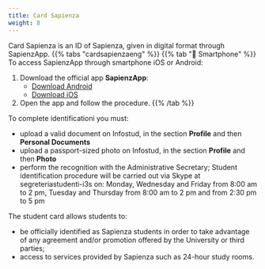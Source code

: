 ```yaml
---
title: Card Sapienza
weight: 8
---
```

Card Sapienza is an ID of Sapienza, given in digital format through SapienzApp.
{{% tabs "cardsapienzaeng" %}}
{{% tab "📱 Smartphone" %}}
To access SapienzApp through smartphone iOS or Android:

1. Download the official app **SapienzApp**:
   * [Download Android](https://play.google.com/store/apps/details?id=it.sapienza.sapienzapp&hl=it%C2%A0)
   * [Download iOS](https://apps.apple.com/us/app/sapienzapp/id1522691089)
2. Open the app and follow the procedure.
{{% /tab %}}

To complete identificationi you must:
- upload a valid document on Infostud, in the section 
__Profile__ and then __Personal Documents__
- upload a passport-sized photo on Infostud, in the section __Profile__ and then __Photo__
- perform the recognition with the Administrative Secretary; Student identification procedure will be carried out via Skype at  segreteriastudenti-i3s on: Monday, Wednesday and Friday from 8:00 am to 2 pm, Tuesday and Thursday from 8:00 am to 2 pm and from 2:30 pm to 5 pm 

The student card allows students to:
- be officially identified as Sapienza students in order to take advantage of any agreement and/or promotion offered by the University or third parties;
- access to services provided by Sapienza such as 24-hour study rooms.
